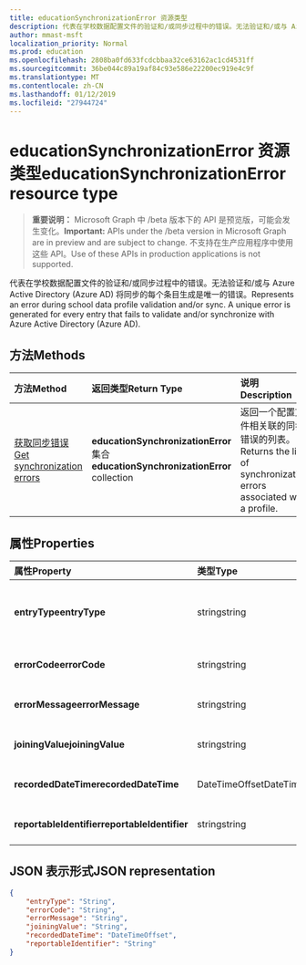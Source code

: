 ```yaml
---
title: educationSynchronizationError 资源类型
description: 代表在学校数据配置文件的验证和/或同步过程中的错误。无法验证和/或与 Azure Active Directory (Azure AD) 将同步的每个条目生成是唯一的错误。
author: mmast-msft
localization_priority: Normal
ms.prod: education
ms.openlocfilehash: 2808ba0fd633fcdcbbaa32ce63162ac1cd4531ff
ms.sourcegitcommit: 36be044c89a19af84c93e586e22200ec919e4c9f
ms.translationtype: MT
ms.contentlocale: zh-CN
ms.lasthandoff: 01/12/2019
ms.locfileid: "27944724"
---
```

# <a name="educationsynchronizationerror-resource-type"></a><span data-ttu-id="38f7e-103">educationSynchronizationError 资源类型</span><span class="sxs-lookup"><span data-stu-id="38f7e-103">educationSynchronizationError resource type</span></span>

> <span data-ttu-id="38f7e-104">**重要说明：** Microsoft Graph 中 /beta 版本下的 API 是预览版，可能会发生变化。</span><span class="sxs-lookup"><span data-stu-id="38f7e-104">**Important:** APIs under the /beta version in Microsoft Graph are in preview and are subject to change.</span></span> <span data-ttu-id="38f7e-105">不支持在生产应用程序中使用这些 API。</span><span class="sxs-lookup"><span data-stu-id="38f7e-105">Use of these APIs in production applications is not supported.</span></span>

<span data-ttu-id="38f7e-106">代表在学校数据配置文件的验证和/或同步过程中的错误。无法验证和/或与 Azure Active Directory (Azure AD) 将同步的每个条目生成是唯一的错误。</span><span class="sxs-lookup"><span data-stu-id="38f7e-106">Represents an error during school data profile validation and/or sync. A unique error is generated for every entry that fails to validate and/or synchronize with Azure Active Directory (Azure AD).</span></span>

## <a name="methods"></a><span data-ttu-id="38f7e-107">方法</span><span class="sxs-lookup"><span data-stu-id="38f7e-107">Methods</span></span>

| <span data-ttu-id="38f7e-108">方法</span><span class="sxs-lookup"><span data-stu-id="38f7e-108">Method</span></span> | <span data-ttu-id="38f7e-109">返回类型</span><span class="sxs-lookup"><span data-stu-id="38f7e-109">Return Type</span></span> | <span data-ttu-id="38f7e-110">说明</span><span class="sxs-lookup"><span data-stu-id="38f7e-110">Description</span></span> |
|:-|:-|:-|
| [<span data-ttu-id="38f7e-111">获取同步错误</span><span class="sxs-lookup"><span data-stu-id="38f7e-111">Get synchronization errors</span></span>](../api/educationsynchronizationerrors-get.md) | <span data-ttu-id="38f7e-112">**educationSynchronizationError**集合</span><span class="sxs-lookup"><span data-stu-id="38f7e-112">**educationSynchronizationError** collection</span></span>| <span data-ttu-id="38f7e-113">返回一个配置文件相关联的同步错误的列表。</span><span class="sxs-lookup"><span data-stu-id="38f7e-113">Returns the list of synchronization errors associated with a profile.</span></span> |

## <a name="properties"></a><span data-ttu-id="38f7e-114">属性</span><span class="sxs-lookup"><span data-stu-id="38f7e-114">Properties</span></span>

| <span data-ttu-id="38f7e-115">属性</span><span class="sxs-lookup"><span data-stu-id="38f7e-115">Property</span></span> | <span data-ttu-id="38f7e-116">类型</span><span class="sxs-lookup"><span data-stu-id="38f7e-116">Type</span></span> | <span data-ttu-id="38f7e-117">Description</span><span class="sxs-lookup"><span data-stu-id="38f7e-117">Description</span></span> |
|:-|:-|:-|
| <span data-ttu-id="38f7e-118">**entryType**</span><span class="sxs-lookup"><span data-stu-id="38f7e-118">**entryType**</span></span> | <span data-ttu-id="38f7e-119">string</span><span class="sxs-lookup"><span data-stu-id="38f7e-119">string</span></span> |  <span data-ttu-id="38f7e-120">代表同步实体 （学校、 节、 学生、 教师）。</span><span class="sxs-lookup"><span data-stu-id="38f7e-120">Represents the sync entity (school, section, student, teacher).</span></span>       |
| <span data-ttu-id="38f7e-121">**errorCode**</span><span class="sxs-lookup"><span data-stu-id="38f7e-121">**errorCode**</span></span> | <span data-ttu-id="38f7e-122">string</span><span class="sxs-lookup"><span data-stu-id="38f7e-122">string</span></span> |  <span data-ttu-id="38f7e-123">表示此错误的错误代码。</span><span class="sxs-lookup"><span data-stu-id="38f7e-123">Represents the error code for this error.</span></span>         |
| <span data-ttu-id="38f7e-124">**errorMessage**</span><span class="sxs-lookup"><span data-stu-id="38f7e-124">**errorMessage**</span></span> | <span data-ttu-id="38f7e-125">string</span><span class="sxs-lookup"><span data-stu-id="38f7e-125">string</span></span> |  <span data-ttu-id="38f7e-126">包含错误的说明。</span><span class="sxs-lookup"><span data-stu-id="38f7e-126">Contains a description of the error.</span></span>        |
| <span data-ttu-id="38f7e-127">**joiningValue**</span><span class="sxs-lookup"><span data-stu-id="38f7e-127">**joiningValue**</span></span> | <span data-ttu-id="38f7e-128">string</span><span class="sxs-lookup"><span data-stu-id="38f7e-128">string</span></span> |  <span data-ttu-id="38f7e-129">条目的唯一标识符。</span><span class="sxs-lookup"><span data-stu-id="38f7e-129">The unique identifier for the entry.</span></span>         |
| <span data-ttu-id="38f7e-130">**recordedDateTime**</span><span class="sxs-lookup"><span data-stu-id="38f7e-130">**recordedDateTime**</span></span> | <span data-ttu-id="38f7e-131">DateTimeOffset</span><span class="sxs-lookup"><span data-stu-id="38f7e-131">DateTimeOffset</span></span> | <span data-ttu-id="38f7e-132">出现此错误的时间。</span><span class="sxs-lookup"><span data-stu-id="38f7e-132">The time of occurrence of this error.</span></span>         |
| <span data-ttu-id="38f7e-133">**reportableIdentifier**</span><span class="sxs-lookup"><span data-stu-id="38f7e-133">**reportableIdentifier**</span></span> | <span data-ttu-id="38f7e-134">string</span><span class="sxs-lookup"><span data-stu-id="38f7e-134">string</span></span> | <span data-ttu-id="38f7e-135">此错误条目的标识符。</span><span class="sxs-lookup"><span data-stu-id="38f7e-135">The identifier of this error entry.</span></span>       |

## <a name="json-representation"></a><span data-ttu-id="38f7e-136">JSON 表示形式</span><span class="sxs-lookup"><span data-stu-id="38f7e-136">JSON representation</span></span>
<!-- {
  "blockType": "resource",
  "optionalProperties": [

  ],
  "@odata.type": "#microsoft.graph.educationSynchronizationError"
}-->

```json
{
    "entryType": "String",
    "errorCode": "String",
    "errorMessage": "String",
    "joiningValue": "String",
    "recordedDateTime": "DateTimeOffset",
    "reportableIdentifier": "String"
}
```

